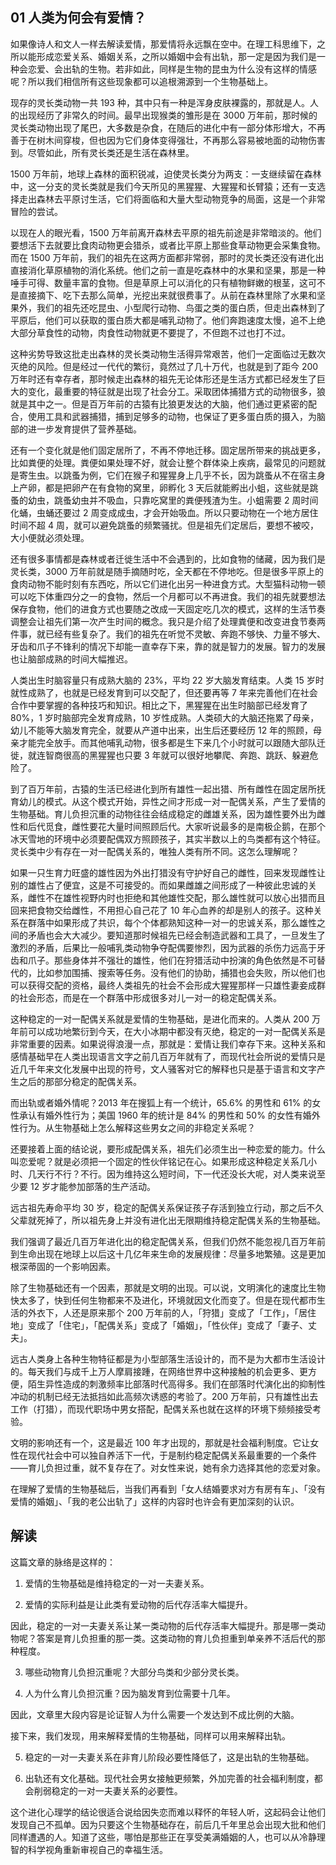 ## 01 人类为何会有爱情？

如果像诗人和文人一样去解读爱情，那爱情将永远飘在空中。在理工科思维下，之所以能形成恋爱关系、婚姻关系，之所以婚姻中会有出轨，那一定是因为我们是一种会恋爱、会出轨的生物。若非如此，同样是生物的昆虫为什么没有这样的情感呢？所以我们相信所有这些现象都可以追根溯源到一个生物基础上。

现存的灵长类动物一共 193 种，其中只有一种是浑身皮肤裸露的，那就是人。人的出现经历了非常久的时间。最早出现猴类的雏形是在 3000 万年前，那时候的灵长类动物出现了尾巴，大多数是杂食，在随后的进化中有一部分体形增大，不再善于在树木间穿梭，但也因为它们身体变得强壮，不再那么容易被地面的动物伤害到。尽管如此，所有灵长类还是生活在森林里。

1500 万年前，地球上森林的面积锐减，迫使灵长类分为两支：一支继续留在森林中，这一分支的灵长类就是我们今天所见的黑猩猩、大猩猩和长臂猿；还有一支选择走出森林去平原讨生活，它们将面临和大量大型动物竞争的局面，这是一个非常冒险的尝试。

以现在人的眼光看，1500 万年前离开森林去平原的祖先前途是非常暗淡的。他们要想活下去就要比食肉动物更会猎杀，或者比平原上那些食草动物更会采集食物。而在 1500 万年前，我们的祖先在这两方面都非常弱，那时的灵长类还没有进化出直接消化草原植物的消化系统。他们之前一直是吃森林中的水果和坚果，那是一种唾手可得、数量丰富的食物。但是草原上可以消化的只有植物鲜嫩的根茎，这可不是直接摘下、吃下去那么简单，光挖出来就很费事了。从前在森林里除了水果和坚果外，我们的祖先还吃昆虫、小型爬行动物、鸟蛋之类的蛋白质，但走出森林到了平原后，他们可以获取的蛋白质大都是哺乳动物了。他们奔跑速度太慢，追不上绝大部分草食性的动物，肉食性动物就更不要提了，不但跑不过也打不过。

这种劣势导致这批走出森林的灵长类动物生活得异常艰苦，他们一定面临过无数次灭绝的风险。但是经过一代代的繁衍，竟然过了几十万代，也就是到了距今 200 万年时还有幸存者，那时候走出森林的祖先无论体形还是生活方式都已经发生了巨大的变化，最重要的特征就是出现了社会分工。采取团体捕猎方式的动物很多，狼就是其中之一。但是百万年前的古猿有比狼更发达的大脑，他们通过更紧密的配合，使用工具和武器捕猎，捕到足够多的动物，也保证了更多蛋白质的摄入，为脑部的进一步发育提供了营养基础。

还有一个变化就是他们固定居所了，不再不停地迁移。固定居所带来的挑战更多，比如粪便的处理。粪便如果处理不好，就会让整个群体染上疾病，最常见的问题就是寄生虫。以跳蚤为例，它们在猴子和猩猩身上几乎不长，因为跳蚤从不在宿主身上产卵，都是把卵产在有食物的窝里，卵孵化 3 天后就能孵出小蛆，这些就是跳蚤的幼虫，跳蚤幼虫并不吸血，只靠吃窝里的粪便残渣为生。小蛆需要 2 周时间化蛹，虫蛹还要过 2 周变成成虫，才会开始吸血。所以只要动物在一个地方居住时间不超 4 周，就可以避免跳蚤的频繁骚扰。但是祖先们定居后，要想不被咬，大小便就必须处理。

还有很多事情都是森林或者迁徙生活中不会遇到的，比如食物的储藏，因为我们是灵长类，3000 万年前就是随手摘随时吃，全天都在不停地吃。但是很多平原上的食肉动物不能时刻有东西吃，所以它们进化出另一种进食方式。大型猫科动物一顿可以吃下体重四分之一的食物，然后一个月都可以不再进食。我们的祖先就要想法保存食物，他们的进食方式也要随之改成一天固定吃几次的模式，这样的生活节奏调整会让祖先们第一次产生时间的概念。我只是介绍了处理粪便和改变进食节奏两件事，就已经有些复杂了。我们的祖先在听觉不灵敏、奔跑不够快、力量不够大、牙齿和爪子不锋利的情况下却能一直幸存下来，靠的就是智力的发展。智力的发展也让脑部成熟的时间大幅推迟。

人类出生时脑容量只有成熟大脑的 23%，平均 22 岁大脑发育结束。人类 15 岁时就性成熟了，也就是已经发育到可以交配了，但还要再等 7 年来完善他们在社会合作中要掌握的各种技巧和知识。相比之下，黑猩猩在出生时脑部已经发育了 80%，1 岁时脑部完全发育成熟，10 岁性成熟。人类硕大的大脑还拖累了母亲，幼儿不能等大脑发育完全，就要从产道中出来，出生后还要经历 12 年的照顾，母亲才能完全放手。而其他哺乳动物，很多都是生下来几个小时就可以跟随大部队迁徙，就连智商很高的黑猩猩也只要 3 年就可以很好地攀爬、奔跑、跳跃、躲避危险了。

到了百万年前，古猿的生活已经进化到所有雄性一起出猎、所有雌性在固定居所抚育幼儿的模式。从这个模式开始，异性之间才形成一对一配偶关系，产生了爱情的生物基础。育儿负担沉重的动物往往会结成稳定的雌雄关系，因为雄性要外出为雌性和后代觅食，雌性要花大量时间照顾后代。大家听说最多的是南极企鹅，在那个冰天雪地的环境中必须要配偶双方照顾孩子，其实半数以上的鸟类都有这个特征。灵长类中少有存在一对一配偶关系的，唯独人类有所不同。这怎么理解呢？

如果一只生育力旺盛的雄性因为外出打猎没有守护好自己的雌性，回来发现雌性让别的雄性占了便宜，这是不可接受的。而如果雌雄之间形成了一种彼此忠诚的关系，雌性不在雄性视野内时也拒绝和其他雄性交配，那么雄性就可以放心出猎而且回来把食物交给雌性，不用担心自己花了 10 年心血养的却是别人的孩子。这种关系在群落中如果形成了共识，每个个体都熟知这种一对一的忠诚关系，那么雄性之间的矛盾也会大大减少。要知道那时候祖先已经会制造武器和工具了，一旦发生了激烈的矛盾，后果比一般哺乳类动物争夺配偶要惨烈，因为武器的杀伤力远高于牙齿和爪子。那些身体并不强壮的雄性，他们在狩猎活动中扮演的角色依然是不可替代的，比如参加围捕、搜索等任务。没有他们的协助，捕猎也会失败，所以他们也可以获得交配的资格，最终人类祖先的社会不会形成大猩猩那样一只雄性妻妾成群的社会形态，而是在一个群落中形成很多对儿一对一的稳定配偶关系。

这种稳定的一对一配偶关系就是爱情的生物基础，是进化而来的。人类从 200 万年前可以成功地繁衍到今天，在大小冰期中都没有灭绝，稳定的一对一配偶关系是非常重要的因素。如果说得浪漫一点，那就是：爱情让我们幸存下来。这种关系和感情基础早在人类出现语言文字之前几百万年就有了，而现代社会所说的爱情只是近几千年来文化发展中出现的符号，文人骚客对它的解释也只是基于语言和文字产生之后的那部分稳定的配偶关系。

而出轨或者婚外情呢？2013 年在搜狐上有一个统计，65.6% 的男性和 61% 的女性承认有婚外性行为；美国 1960 年的统计是 84% 的男性和 50% 的女性有婚外性行为。从生物基础上怎么解释这些男女之间的非稳定关系呢？

还要接着上面的结论说，要形成配偶关系，祖先们必须生出一种恋爱的能力。什么叫恋爱呢？就是必须把一个固定的性伙伴铭记在心。如果形成这种稳定关系几小时、几天行不行？不行。因为维持这么短时间，下一代还没长大呢，对人类来说至少要 12 岁才能参加部落的生产活动。

远古祖先寿命平均 30 岁，稳定的配偶关系保证孩子存活到独立行动，那之后不久父辈就死掉了，所以祖先身上并没有进化出无限期维持稳定配偶关系的生物基础。

我们强调了最近几百万年进化出的稳定配偶关系，但我们仍然不能忽视几百万年前到生命出现在地球上以后这十几亿年来生命的发展规律：尽量多地繁殖。这是更加根深蒂固的一个影响因素。

除了生物基础还有一个因素，那就是文明的出现。可以说，文明演化的速度比生物快太多了，快到任何生物都来不及进化，环境就因文化而变了。但是在现代都市生活的外衣下，人还是原来那个 200 万年前的人，「狩猎」变成了「工作」，「居住地」变成了「住宅」，「配偶关系」变成了「婚姻」，「性伙伴」变成了「妻子、丈夫」。

远古人类身上各种生物特征都是为小型部落生活设计的，而不是为大都市生活设计的。每天我们与成千上万人摩肩接踵，在网络世界中这种接触的机会更多、更方便，陌生异性造成的刺激频率比部落时代高得多。我们在部落时代演化出的抑制性冲动的机制已经无法抵挡如此高频次诱惑的考验了。200 万年前，只有雄性出去工作（打猎），而现代职场中男女搭配，配偶关系也就在这样的环境下频频接受考验。

文明的影响还有一个，这是最近 100 年才出现的，那就是社会福利制度。它让女性在现代社会中可以独自养活下一代，于是制约稳定配偶关系最重要的一个条件——育儿负担过重，就不复存在了。对女性来说，她有余力选择其他的恋爱对象。

在理解了爱情的生物基础后，当我们再看到「女人结婚要求对方有房有车」、「没有爱情的婚姻」、「我的老公出轨了」这样的内容时也许会有更加深刻的认识。

## 解读

这篇文章的脉络是这样的：

1. 爱情的生物基础是维持稳定的一对一夫妻关系。

2. 爱情的实际利益是让此类有爱动物的后代存活率大幅提升。

因此，稳定的一对一夫妻关系让某一类动物的后代存活率大幅提升。那是哪一类动物呢？答案是育儿负担重的那一类。这类动物的育儿负担重到单亲养不活后代的那种程度。

3. 哪些动物育儿负担沉重呢？大部分鸟类和少部分灵长类。

4. 人为什么育儿负担沉重？因为脑发育到位需要十几年。

因此，文章里大段内容是论证智人为什么需要一个发达到不成比例的大脑。

接下来，我们发现，用来解释爱情的生物基础，同样可以用来解释出轨。

5. 稳定的一对一夫妻关系在非育儿阶段必要性降低了，这是出轨的生物基础。

6. 出轨还有文化基础。现代社会男女接触更频繁，外加完善的社会福利制度，都会削弱稳定的一对一夫妻关系的必要性。

这个进化心理学的结论很适合说给因失恋而难以释怀的年轻人听，这起码会让他们发现自己不孤单。因为只要这个生物基础存在，前后几千年里总会出现大批和他们同样遭遇的人。知道了这些，哪怕是那些正在享受美满婚姻的人，也可以从冷静理智的科学视角重新审视自己的幸福生活。

